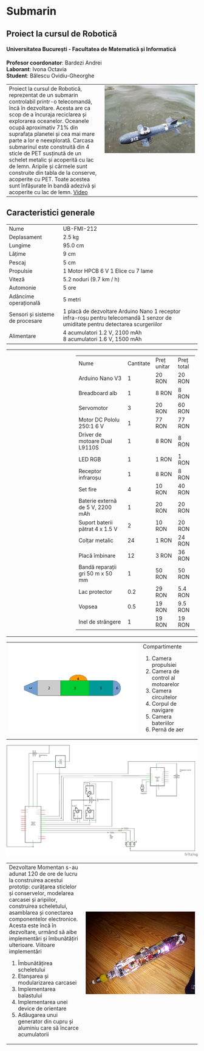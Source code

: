 # Submarin

## Proiect la cursul de Robotică
#### Universitatea București - Facultatea de Matematică și Informatică

**Profesor coordonator**: Bardezi Andrei  
**Laborant**: Ivona Octavia  
**Student**: Bălescu Ovidiu-Gheorghe  


<table>
  <tr>
    <td valign="top" width="50%">
      Proiect la cursul de Robotică, reprezentat de un submarin controlabil printr-o telecomandă, încă în dezvoltare. Acesta are ca scop de a încuraja reciclarea și explorarea oceanelor.
      Oceanele ocupă aproximativ 71% din suprafața planetei și cea mai mare parte a lor e neexplorată.
      Carcasa submarinul este construită din 4 sticle de PET susținută de un schelet metalic și acoperită cu lac de lemn. Aripile și cârmele sunt construite din tabla de la conserve, acoperite cu PET. Toate acestea sunt înfășurate în bandă adezivă și acoperite cu lac de lemn.
      <a href="https://www.youtube.com/watch?v=reCAACpi1qQ">Video</a>
    </td>
    <td valign="top" width="50%">
      <img src="https://raw.githubusercontent.com/BalescuOvidiu/Submarin/master/img/onWater.jpg"/>
    </td>
  </tr>
</table>

## Caracteristici generale

|                              |                                                                                                                        |
|-------------------------------|-------------------------------------------------------------------------------------|
| Nume                             | UB-FMI-212                                                                                                                       |
| Deplasament                      | 2.5 kg                                                                                                                           |
| Lungime                          | 95.0 cm                                                                                                                          |
| Lățime                           | 9 cm                                                                                                                             |
| Pescaj                           | 5 cm                                                                                                                             |
| Propulsie                        | 1 Motor HPCB 6 V 1 Elice cu 7 lame                                                                                               |
| Viteză                           | 5.2 noduri (9.7 km / h)                                                                                                          |
| Automonie                        | 5 ore                                                                                                                            |
| Adâncime operațională            | 5 metri                                                                                                                          |
| Sensori și  sisteme de procesare | 1 placă de dezvoltare Arduino Nano 1 receptor infra-roșu pentru telecomandă 1 senzor de umiditate pentru detectarea scurgeriilor |
| Alimentare                       | 4 acumulatori 1.2 V, 2100 mAh <br> 8 acumulatori 1.6 V, 1500 mAh                                                                     |


<table><tr>
<td valign="top" width="35%"></td>
<td valign="top" width="65%"><table>
  <tr>
      <td>Nume</td>
      <td>Cantitate</td>
      <td>Preț unitar</td>
      <td>Preț total</td>
  </tr>
  <tr>
      <td>Arduino Nano V3</td>
      <td>1</td>
      <td>20 RON</td>
      <td>20 RON</td>
  </tr>
  <tr>
      <td>Breadboard alb</td>
      <td>1</td>
      <td>8 RON</td>
      <td>8 RON</td>
  </tr>
  <tr>
      <td>Servomotor</td>
      <td>3</td>
      <td>20 RON</td>
      <td>60 RON</td>
  </tr>
  <tr>
      <td>Motor DC Pololu 250:1 6 V</td>
      <td>1</td>
      <td>77 RON</td>
      <td>77 RON</td>
  </tr>
  <tr>
      <td>Driver de motoare Dual L9110S</td>
      <td>1</td>
      <td>8 RON</td>
      <td>8 RON</td>
  </tr>
  <tr>
      <td>LED RGB</td>
      <td>1</td>
      <td>1 RON</td>
      <td>1 RON</td>
  </tr>
  <tr>
      <td>Receptor infraroșu</td>
      <td>1</td>
      <td>8 RON</td>
      <td>8 RON</td>
  </tr>
  <tr>
      <td>Set fire</td>
      <td>4</td>
      <td>10 RON</td>
      <td>40 RON</td>
  </tr>
  <tr>
      <td>Baterie externă de 5 V, 2200 mAh</td>
      <td>1</td>
      <td>20 RON</td>
      <td>20 RON</td>
  </tr>
  <tr>
      <td>Suport baterii pătrat 4 x 1.5 V</td>
      <td>2</td>
      <td>10 RON</td>
      <td>20 RON</td>
  </tr>
  <tr>
      <td>Colțar metalic</td>
      <td>24</td>
      <td>1 RON</td>
      <td>24 RON</td>
  </tr>
  <tr>
      <td>Placă îmbinare</td>
      <td>12</td>
      <td>3 RON</td>
      <td>36 RON</td>
  </tr>
  <tr>
      <td>Bandă reparații gri 50 m x 50 mm</td>
      <td>1</td>
      <td>50 RON</td>
      <td>50 RON</td>
  </tr>
  <tr>
      <td>Lac protector</td>
      <td>0.2</td>
      <td>29 RON</td>
      <td>5.4 RON</td>
  </tr>
  <tr>
      <td>Vopsea</td>
      <td>0.5</td>
      <td>19 RON</td>
      <td>9.5 RON</td>
  </tr>
  <tr>
      <td>Inel de strângere</td>
      <td>1</td>
      <td>19 RON</td>
      <td>19 RON</td>
  </tr>
</table></td>
</tr></table>

<table>
   <tr>
     <td valign="top" width="70%">
      <img src="https://raw.githubusercontent.com/BalescuOvidiu/Submarin/master/img/parts.png"/>
     </td>
     <td valign="top" width="30%">
      Compartimente
      <ol>
        <li>Camera propulsiei</li>
        <li>Camera de control al motoarelor</li>
        <li>Camera circuitelor</li>
        <li>Corpul de navigare</li>
        <li>Camera bateriilor</li>
        <li>Pernă de aer</li>
      </ol>
     </td>
  </tr>
</table>

<img src="https://raw.githubusercontent.com/BalescuOvidiu/Submarin/master/img/schem.png"/>

<table>
  <tr>
    <td valign="top" width="40%">
      Dezvoltare
      Momentan s-au adunat 120 de ore de lucru la construirea acestui prototip: curățarea sticlelor și conservelor, modelarea carcasei și aripiilor,  construirea scheletului, asamblarea și conectarea componentelor electronice.
      Acesta este încă în dezvoltare, urmând să aibe implementări și îmbunătățiri ulterioare.
      Viitoare implementări
      <ol>
        <li>Îmbunătățirea scheletului</li>
        <li>Etanșarea și modularizarea carcasei</li>
        <li>Implementarea balastului</li>
        <li>Implementarea unei device de orientare</li>
        <li>Adăugarea unui generator din cupru și aluminiu care să încarce acumulatorii</li>
      </ol>  
    </td valign="top" width="60%">
    <td>
      <img src="https://raw.githubusercontent.com/BalescuOvidiu/Submarin/master/img/inside.jpg"/>
    </td>
  </tr>
</table>
